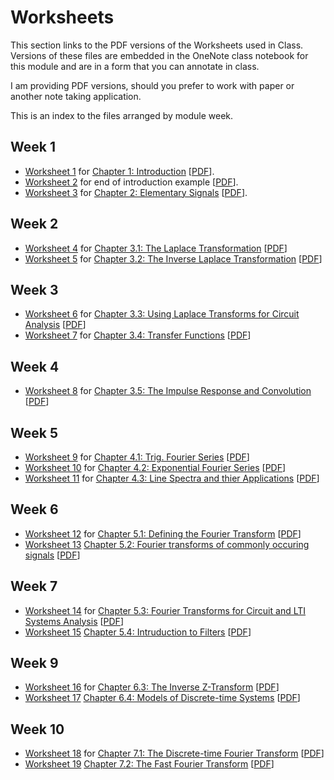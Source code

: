 # Worksheets

This section links to the PDF versions of the Worksheets used in Class. Versions of these files are embedded in the OneNote class notebook for this module and are in a form that you can annotate in class.

I am providing PDF versions, should you prefer to work with paper or another note taking application.

This is an index to the files arranged by module week.

## Week 1

* [Worksheet 1](../introduction/worksheet1) for [Chapter 1: Introduction](../introduction/index) [[PDF](worksheet1.pdf)].
* [Worksheet 2](../introduction/worksheet2) for end of introduction example [[PDF](worksheet2.pdf)].
* [Worksheet 3](../elementary_signals/worksheet3) for [Chapter 2: Elementary Signals](../elementary_signals/index) [[PDF](worksheet2.pdf)].

## Week 2

* [Worksheet 4](../laplace_transform/1/worksheet4) for [Chapter 3.1: The Laplace Transformation](../laplace_transform/1/laplace) [[PDF](worksheet4.pdf)]
* [Worksheet 5](../laplace_transform/2/worksheet5) for [Chapter 3.2: The Inverse Laplace Transformation](../laplace_transform/1/ilaplace) [[PDF](worksheet5.pdf)]

## Week 3

* [Worksheet 6](../laplace_transform/3/worksheet6) for [Chapter 3.3: Using Laplace Transforms for Circuit Analysis](../laplace_transform/3/circuit_analysis) [[PDF](worksheet6.pdf)]
* [Worksheet 7](../laplace_transform/4/worksheet7) for [Chapter 3.4: Transfer Functions](../laplace_transform/4/transfer_functions) [[PDF](worksheet7.pdf)]

## Week 4

* [Worksheet 8](../laplace_transform/5/worksheet8) for [Chapter 3.5: The Impulse Response and Convolution](../laplace_transform/5/convolution) [[PDF](worksheet8.pdf)]

## Week 5

* [Worksheet 9](../fourier_series/1/worksheet9) for [Chapter 4.1: Trig. Fourier Series](../fourier_series/1/trig_fseries) [[PDF](worksheet9.pdf)]
* [Worksheet 10](../fourier_series/2/worksheet10) for [Chapter 4.2: Exponential Fourier Series](../fourier_series/1/exp_fs1) [[PDF](worksheet10.pdf)]
* [Worksheet 11](../fourier_series/3/worksheet11) for [Chapter 4.3: Line Spectra and thier Applications](../fourier_series/1/exp_fs2) [[PDF](worksheet11.pdf)]

## Week 6

* [Worksheet 12](../fourier_transform/1/worksheet12) for [Chapter 5.1: Defining the Fourier Transform](../fourier_transform/1/ft1) [[PDF](worksheet12.pdf)]
* [Worksheet 13](../fourier_transform/2/worksheet13) [Chapter 5.2: Fourier transforms of commonly occuring signals](../fourier_transform/2/ft2) [[PDF](worksheet13.pdf)]

## Week 7

* [Worksheet 14](../fourier_transform/2/worksheet14) for [Chapter 5.3: Fourier Transforms for Circuit and LTI Systems Analysis](../fourier_transform/3/ft3) [[PDF](worksheet14.pdf)]
* [Worksheet 15](../fourier_transform/3/worksheet15) [Chapter 5.4: Intruduction to Filters](../fourier_transform/4/ft4) [[PDF](worksheet15.pdf)]

## Week 9

* [Worksheet 16](../dt_systems/3/worksheet16) for [Chapter 6.3: The Inverse Z-Transform](../dt_systems/3/i_z_transform) [[PDF](worksheet16.pdf)]
* [Worksheet 17](../dt_systems/4/worksheet13) [Chapter 6.4: Models of Discrete-time Systems](../dt_systems/4/dt_models) [[PDF](worksheet17.pdf)]

## Week 10

* [Worksheet 18](../dft/1/worksheet18) for [Chapter 7.1: The Discrete-time Fourier Transform](../dft/1/dft) [[PDF](worksheet18.pdf)]
* [Worksheet 19](../dft/2/worksheet19) [Chapter 7.2: The Fast Fourier Transform](../dft/2/fft) [[PDF](worksheet19.pdf)]
